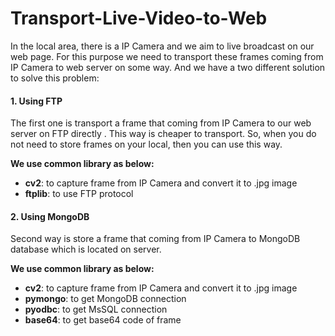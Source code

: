 # Transport-Live-Video-to-Web

In the local area, there is a IP Camera and we aim to live broadcast on our web page. For this purpose we need to transport these frames coming from IP Camera to web server on some way. And we have a two different solution to solve this problem:
#### 1. Using FTP 
The first one is transport a frame that coming from IP Camera to our web server on FTP directly . This way is cheaper to transport. So, when you do not need to store frames on your local, then you can use this way. 

**We use common library as below:**
- **cv2**: to capture frame from IP Camera and convert it to .jpg image
- **ftplib**: to use FTP protocol

#### 2. Using MongoDB
Second way is store a frame that coming from IP Camera to MongoDB database which is located on server.

**We use common library as below:**
- **cv2**: to capture frame from IP Camera and convert it to .jpg image
- **pymongo**: to get MongoDB connection
- **pyodbc**: to get MsSQL connection
- **base64**: to get base64 code of frame
